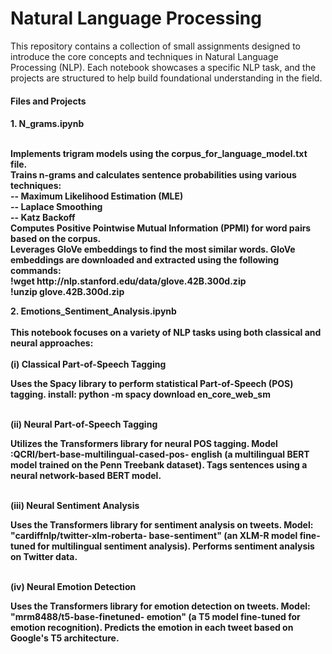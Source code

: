 <!DOCTYPE html>
<html> 
<body>
      <h1> Natural Language Processing </h1>
            <div>
                   This repository contains a collection of small assignments designed to introduce the core concepts and techniques in                         Natural Language Processing (NLP). Each notebook showcases a specific NLP task, and the projects are structured to help                      build foundational understanding in the field.
            </div>
      <h4> Files and Projects <h4/>
            <div>
                   1. N_grams.ipynb
                        <p>
                            <br> Implements trigram models using the corpus_for_language_model.txt file.
                            <br> Trains n-grams and calculates sentence probabilities using various techniques:
                            <br> -- Maximum Likelihood Estimation (MLE)
                            <br> -- Laplace Smoothing
                            <br> -- Katz Backoff
                            <br>Computes Positive Pointwise Mutual Information (PPMI) for word pairs based on the corpus.
                            <br>Leverages GloVe embeddings to find the most similar words. GloVe embeddings are downloaded and extracted                                     using the following commands:
                            <br>!wget http://nlp.stanford.edu/data/glove.42B.300d.zip
                            <br>!unzip glove.42B.300d.zip<br>
                        </p>
              </div>
              <div>
                   2. Emotions_Sentiment_Analysis.ipynb <br>
                  <br> This notebook focuses on a variety of NLP tasks using both classical and neural approaches: <br>
                  <br>  (i) Classical Part-of-Speech Tagging
                              <p> Uses the Spacy library to perform statistical Part-of-Speech (POS) tagging. install: python -m spacy                                         download en_core_web_sm 
                              </p> 
                  <br> (ii) Neural Part-of-Speech Tagging
                               <p> Utilizes the Transformers library for neural POS tagging. Model :QCRI/bert-base-multilingual-cased-pos-                                      english (a multilingual BERT model trained on the Penn Treebank dataset). Tags sentences using a neural                                      network-based BERT model.
                               </p>
                  <br> (iii) Neural Sentiment Analysis
                               <p> Uses the Transformers library for sentiment analysis on tweets. Model: "cardiffnlp/twitter-xlm-roberta-                                      base-sentiment" (an XLM-R model fine-tuned for multilingual sentiment analysis). Performs sentiment                                          analysis on Twitter data. 
                               </p>
                  <br> (iv) Neural Emotion Detection
                                <p> Uses the Transformers library for emotion detection on tweets. Model: "mrm8488/t5-base-finetuned-                                            emotion" (a T5 model fine-tuned for emotion recognition). Predicts the emotion in each tweet based on                                        Google's T5 architecture.
                                </p>
            </div>
</body>
</html>
